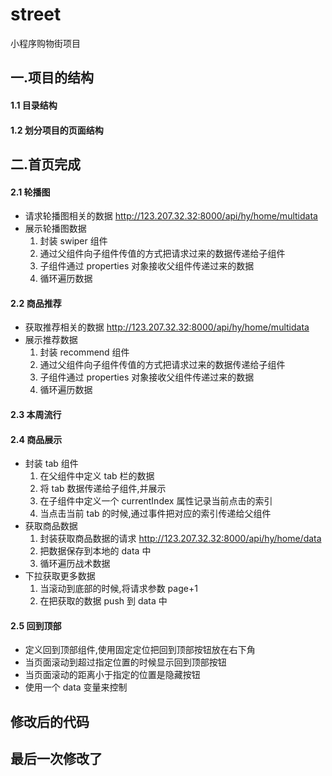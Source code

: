 # street

小程序购物街项目

## 一.项目的结构

#### 1.1 目录结构

#### 1.2 划分项目的页面结构

## 二.首页完成

#### 2.1 轮播图

- 请求轮播图相关的数据 http://123.207.32.32:8000/api/hy/home/multidata
- 展示轮播图数据
  1. 封装 swiper 组件
  2. 通过父组件向子组件传值的方式把请求过来的数据传递给子组件
  3. 子组件通过 properties 对象接收父组件传递过来的数据
  4. 循环遍历数据

#### 2.2 商品推荐

- 获取推荐相关的数据 http://123.207.32.32:8000/api/hy/home/multidata
- 展示推荐数据
  1. 封装 recommend 组件
  2. 通过父组件向子组件传值的方式把请求过来的数据传递给子组件
  3. 子组件通过 properties 对象接收父组件传递过来的数据
  4. 循环遍历数据

#### 2.3 本周流行

#### 2.4 商品展示

- 封装 tab 组件
  1. 在父组件中定义 tab 栏的数据
  2. 将 tab 数据传递给子组件,并展示
  3. 在子组件中定义一个 currentIndex 属性记录当前点击的索引
  4. 当点击当前 tab 的时候,通过事件把对应的索引传递给父组件
- 获取商品数据
  1. 封装获取商品数据的请求 http://123.207.32.32:8000/api/hy/home/data
  2. 把数据保存到本地的 data 中
  3. 循环遍历战术数据
- 下拉获取更多数据
  1. 当滚动到底部的时候,将请求参数 page+1
  2. 在把获取的数据 push 到 data 中

#### 2.5 回到顶部

- 定义回到顶部组件,使用固定定位把回到顶部按钮放在右下角
- 当页面滚动到超过指定位置的时候显示回到顶部按钮
- 当页面滚动的距离小于指定的位置是隐藏按钮
- 使用一个 data 变量来控制

## 修改后的代码

## 最后一次修改了
